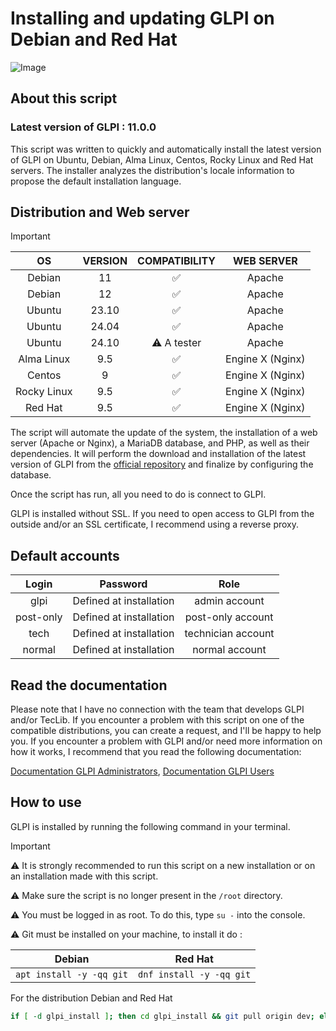 # Installing and updating GLPI on Debian and Red Hat

 ![Image](https://www.glpi-project.org/wp-content/uploads/2024/08/Group-34.png)

## About this script

### Latest version of GLPI : 11.0.0

This script was written to quickly and automatically install the latest version of GLPI on Ubuntu, Debian, Alma Linux, Centos, Rocky Linux and Red Hat servers.
The installer analyzes the distribution's locale information to propose the default installation language.

## Distribution and Web server

>[!IMPORTANT]
>| OS | VERSION | COMPATIBILITY | WEB SERVER |
>|:--:|:--:|:--:|:--:|
>|Debian|11|✅|Apache|
>|Debian|12|✅|Apache|
>|Ubuntu|23.10|✅|Apache|
>|Ubuntu|24.04|✅|Apache|
>|Ubuntu|24.10|⚠️ A tester|Apache|
>|Alma Linux|9.5|✅|Engine X (Nginx)|
>|Centos|9|✅|Engine X (Nginx)|
>|Rocky Linux|9.5|✅|Engine X (Nginx)|
>|Red Hat|9.5|✅|Engine X (Nginx)|

The script will automate the update of the system, the installation of a web server (Apache or Nginx), a MariaDB database, and PHP, as well as their dependencies. It will perform the download and installation of the latest version of GLPI from the [official repository](https://github.com/glpi-project/glpi) and finalize by configuring the database.

Once the script has run, all you need to do is connect to GLPI.

GLPI is installed without SSL. If you need to open access to GLPI from the outside and/or an SSL certificate, I recommend using a reverse proxy.

## Default accounts

| Login | Password | Role |
|:--:|:--:|:--:|
|glpi|Defined at installation|admin account|
|post-only|Defined at installation|post-only account|
|tech|Defined at installation|technician account|
|normal|Defined at installation|normal account|

## Read the documentation

Please note that I have no connection with the team that develops GLPI and/or TecLib.
If you encounter a problem with this script on one of the compatible distributions, you can create a request, and I'll be happy to help you.
If you encounter a problem with GLPI and/or need more information on how it works, I recommend that you read the following documentation:

[Documentation GLPI Administrators](https://glpi-install.readthedocs.io/), [Documentation GLPI Users](https://glpi-user-documentation.readthedocs.io/)

## How to use

GLPI is installed by running the following command in your terminal.

>[!IMPORTANT]
>⚠️ It is strongly recommended to run this script on a new installation or on an installation made with this script.
>
>⚠️ Make sure the script is no longer present in the ``/root`` directory.
>
>⚠️ You must be logged in as root. To do this, type ```su -``` into the console.
>
>⚠️ Git must be installed on your machine, to install it do :
>
>| Debian | Red Hat |
>|:--:|:--:|
>| ```apt install -y -qq git``` | ```dnf install -y -qq git``` |

For the distribution Debian and Red Hat

```bash
if [ -d glpi_install ]; then cd glpi_install && git pull origin dev; else git clone https://github.com/PapyPoc/glpi_install.git -b dev; fi && chmod +x glpi_install/glpi-install && ./glpi_install/glpi-install
```
